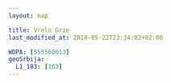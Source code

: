 ```yaml
---
layout: map

title: Vrelo Grze
last_modified_at: 2018-05-22T23:34:02+02:00

WDPA: [555560013]
geoSrbija:
  L1_183: [163]
---
```

